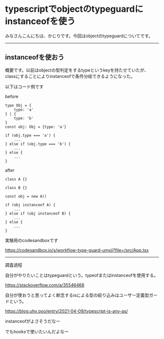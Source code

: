 # typescriptでobjectのtypeguardにinstanceofを使う

みなさんこんにちは、かじりです。今回はobjectのtypeguardについてです。

---

## instanceofを使おう

概要です。以前はobjectの型判定をするtypeというkeyを持たせていたが、classにすることによりinstanceofで条件分岐できるようになった。

以下はコード例です

before

```
type Obj = {
    type: 'a'
} | {
    type: 'b'
}
const obj: Obj = {type: 'a'}

if (obj.type === 'a') {
    ...
} else if (obj.type === 'b') {
    ...
} else {
    ...
}
```

after

```
class A {}

class B {}

const obj = new A()

if (obj instanceof A) {
    ...
} else if (obj instanceof B) {
    ...
} else {
    ...
}

```

実験用のcodesandboxです

https://codesandbox.io/s/workflow-type-guard-umxjj?file=/src/App.tsx

---

調査過程

自分がやりたいことはtypeguardという。typeofまたはinstanceofを使用する。

https://stackoverflow.com/a/35546468

自分が使おうと思ってよく断念するisによる型の絞り込みはユーザー定義型ガードという。

https://blog.uhy.ooo/entry/2021-04-09/typescript-is-any-as/

instanceofがよさそうだなー

でもhooksで使いたいんだよなー
